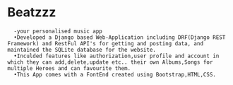 #  Beatzzz
      -your personalised music app
      •Developed a Django based Web-Application including DRF(Django REST Framework) and RestFul API's for getting and posting data, and maintained the SQLite database for the website.
      •Inculded features like authorization,user profile and account in which they can add,delete,update etc.. their own Albums,Songs for multiple Heroes and can favourite them.
      •This App comes with a FontEnd created using Bootstrap,HTML,CSS.
